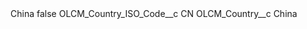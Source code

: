 <?xml version="1.0" encoding="UTF-8"?>
<CustomMetadata xmlns="http://soap.sforce.com/2006/04/metadata" xmlns:xsi="http://www.w3.org/2001/XMLSchema-instance" xmlns:xsd="http://www.w3.org/2001/XMLSchema">
    <label>China</label>
    <protected>false</protected>
    <values>
        <field>OLCM_Country_ISO_Code__c</field>
        <value xsi:type="xsd:string">CN</value>
    </values>
    <values>
        <field>OLCM_Country__c</field>
        <value xsi:type="xsd:string">China</value>
    </values>
</CustomMetadata>
